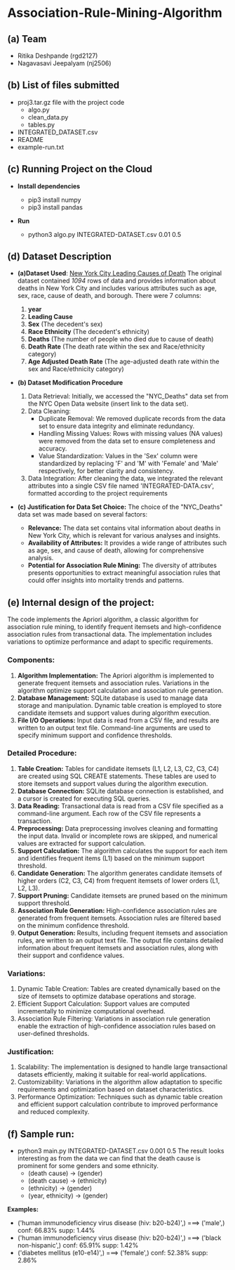# Association-Rule-Mining-Algorithm

## (a) Team
- Ritika Deshpande (rgd2127)
- Nagavasavi Jeepalyam (nj2506)

## (b) List of files submitted
- proj3.tar.gz file with the project code
    - algo.py
    - clean_data.py
    - tables.py
- INTEGRATED_DATASET.csv
- README
- example-run.txt

## (c) Running Project on the Cloud

- **Install dependencies**
    - pip3 install numpy
    - pip3 install pandas

- **Run**
    - python3 algo.py INTEGRATED-DATASET.csv 0.01 0.5

## (d) Dataset Description

- **(a)Dataset Used**: [New York City Leading Causes of Death](https://data.cityofnewyork.us/Health/New-York-City-Leading-Causes-of-Death/jb7j-dtam/about_data) 
   The original dataset contained *1094* rows of data and provides information about deaths in New York City and includes various attributes such as age, sex, race, cause of death, and borough. There were 7 columns:
    1. **year**
    2. **Leading Cause**
    3. **Sex** (The decedent's sex)
    4. **Race Ethnicity** (The decedent's ethnicity)
    5. **Deaths** (The number of people who died due to cause of death)
    6. **Death Rate** (The death rate within the sex and Race/ethnicity category)
    7. **Age Adjusted Death Rate** (The age-adjusted death rate within the sex and Race/ethnicity category)
 
- **(b) Dataset Modification Procedure**
    1. Data Retrieval: Initially, we accessed the "NYC_Deaths" data set from the NYC Open Data website (insert link to the data set).
    2. Data Cleaning:
        - Duplicate Removal: We removed duplicate records from the data set to ensure data integrity and eliminate redundancy.
        - Handling Missing Values: Rows with missing values (NA values) were removed from the data set to ensure completeness and accuracy.
        - Value Standardization: Values in the 'Sex' column were standardized by replacing 'F' and 'M' with 'Female' and 'Male' respectively, for better clarity and consistency.
    3. Data Integration: After cleaning the data, we integrated the relevant attributes into a single CSV file named 'INTEGRATED-DATA.csv', formatted according to the project requirements

- **(c) Justification for Data Set Choice:**
    The choice of the "NYC_Deaths" data set was made based on several factors:

    - **Relevance:** The data set contains vital information about deaths in New York City, which is relevant for various analyses and insights.
    - **Availability of Attributes:** It provides a wide range of attributes such as age, sex, and cause of death, allowing for comprehensive analysis.
    - **Potential for Association Rule Mining:** The diversity of attributes presents opportunities to extract meaningful association rules that could offer insights into mortality trends and patterns.

## (e) Internal design of the project:
The code implements the Apriori algorithm, a classic algorithm for association rule mining, to identify frequent itemsets and high-confidence association rules from transactional data. The implementation includes variations to optimize performance and adapt to specific requirements.

### Components:
1. **Algorithm Implementation:**
    The Apriori algorithm is implemented to generate frequent itemsets and association rules.
    Variations in the algorithm optimize support calculation and association rule generation.
2. **Database Management:**
    SQLite database is used to manage data storage and manipulation.
    Dynamic table creation is employed to store candidate itemsets and support values during algorithm execution.
3. **File I/O Operations:**
    Input data is read from a CSV file, and results are written to an output text file.
    Command-line arguments are used to specify minimum support and confidence thresholds.

### Detailed Procedure:
1. **Table Creation:**
    Tables for candidate itemsets (L1, L2, L3, C2, C3, C4) are created using SQL CREATE statements.
    These tables are used to store itemsets and support values during the algorithm execution.
2. **Database Connection:**
    SQLite database connection is established, and a cursor is created for executing SQL queries.
3. **Data Reading:**
    Transactional data is read from a CSV file specified as a command-line argument.
    Each row of the CSV file represents a transaction.
4. **Preprocessing:**
    Data preprocessing involves cleaning and formatting the input data.
    Invalid or incomplete rows are skipped, and numerical values are extracted for support calculation.
5. **Support Calculation:**
    The algorithm calculates the support for each item and identifies frequent items (L1) based on the minimum support threshold.
6. **Candidate Generation:**
    The algorithm generates candidate itemsets of higher orders (C2, C3, C4) from frequent itemsets of lower orders (L1, L2, L3).
7. **Support Pruning:**
    Candidate itemsets are pruned based on the minimum support threshold.
8. **Association Rule Generation:**
    High-confidence association rules are generated from frequent itemsets.
    Association rules are filtered based on the minimum confidence threshold.
9. **Output Generation:**
    Results, including frequent itemsets and association rules, are written to an output text file.
    The output file contains detailed information about frequent itemsets and association rules, along with their support and confidence values.

### Variations:
1. Dynamic Table Creation: Tables are created dynamically based on the size of itemsets to optimize database operations and storage.
2. Efficient Support Calculation: Support values are computed incrementally to minimize computational overhead.
3. Association Rule Filtering: Variations in association rule generation enable the extraction of high-confidence association rules based on user-defined thresholds.

### Justification:
1. Scalability: The implementation is designed to handle large transactional datasets efficiently, making it suitable for real-world applications.
2. Customizability: Variations in the algorithm allow adaptation to specific requirements and optimization based on dataset characteristics.
3. Performance Optimization: Techniques such as dynamic table creation and efficient support calculation contribute to improved performance and reduced complexity.

## (f) Sample run:
- python3 main.py INTEGRATED-DATASET.csv 0.001 0.5
The result looks interesting as from the data we can find that the death cause is prominent for some genders and some ethnicity.
    - (death cause) → (gender)
    - (death cause) → (ethnicity)
    - (ethnicity) → (gender)
    - (year, ethnicity) → (gender)

**Examples:** 
- ('human immunodeficiency virus disease (hiv: b20-b24)',) ===> ('male',)	 conf: 66.83% 	 supp: 1.44%
- ('human immunodeficiency virus disease (hiv: b20-b24)',) ===> ('black non-hispanic',)	 conf: 65.91% 	 supp: 1.42%
- ('diabetes mellitus (e10-e14)',) ===> ('female',)	 conf: 52.38% 	 supp: 2.86%



